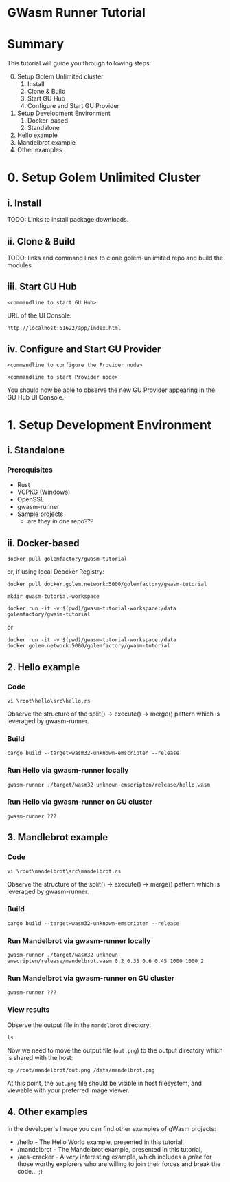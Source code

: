 # GWasm Runner Tutorial

# Summary
This tutorial will guide you through following steps:

0. Setup Golem Unlimited cluster
   1. Install
   2. Clone & Build
   3. Start GU Hub
   4. Configure and Start GU Provider
1. Setup Development Environment
   1. Docker-based
   2. Standalone
2. Hello example
3. Mandelbrot example
4. Other examples

# 0. Setup Golem Unlimited Cluster

## i. Install

TODO: Links to install package downloads.

## ii. Clone & Build

TODO: links and command lines to clone golem-unlimited repo and build the modules.

## iii. Start GU Hub

`<commandline to start GU Hub>`

URL of the UI Console:

`http://localhost:61622/app/index.html`

## iv. Configure and Start GU Provider

`<commandline to configure the Provider node>`

`<commandline to start Provider node>`

You should now be able to observe the new GU Provider appearing in the GU Hub UI Console.

# 1. Setup Development Environment

## i. Standalone

### Prerequisites
  * Rust
  * VCPKG (Windows)
  * OpenSSL
  * gwasm-runner
  * Sample projects
    * are they in one repo???

## ii. Docker-based

`docker pull golemfactory/gwasm-tutorial`

or, if using local Deocker Registry:

`docker pull docker.golem.network:5000/golemfactory/gwasm-tutorial`

`mkdir gwasm-tutorial-workspace`

`docker run -it -v $(pwd)/gwasm-tutorial-workspace:/data golemfactory/gwasm-tutorial`

or

`docker run -it -v $(pwd)/gwasm-tutorial-workspace:/data docker.golem.network:5000/golemfactory/gwasm-tutorial`


## 2. Hello example
### Code

`vi \root\hello\src\hello.rs`

Observe the structure of the split() -> execute() -> merge() pattern which is leveraged by gwasm-runner.

### Build

`cargo build --target=wasm32-unknown-emscripten --release`

### Run Hello via gwasm-runner locally

`gwasm-runner ./target/wasm32-unknown-emscripten/release/hello.wasm`

### Run Hello via gwasm-runner on GU cluster

`gwasm-runner ???`

## 3. Mandlebrot example
### Code

`vi \root\mandelbrot\src\mandelbrot.rs`

Observe the structure of the split() -> execute() -> merge() pattern which is leveraged by gwasm-runner.

### Build

`cargo build --target=wasm32-unknown-emscripten --release`

### Run Mandelbrot via gwasm-runner locally

`gwasm-runner ./target/wasm32-unknown-emscripten/release/mandelbrot.wasm 0.2 0.35 0.6 0.45 1000 1000 2`

### Run Mandelbrot via gwasm-runner on GU cluster

`gwasm-runner ???`

### View results

Observe the output file in the `mandelbrot` directory:

`ls`

Now we need to move the output file (`out.png`) to the output directory which is shared with the host:

`cp /root/mandelbrot/out.png /data/mandelbrot.png`

At this point, the `out.png` file should be visible in host filesystem, and viewable with your preferred image viewer.

## 4. Other examples

In the developer's Image you can find other examples of gWasm projects:
  - /hello - The Hello World example, presented in this tutorial,
  - /mandelbrot - The Mandelbrot example, presented in this tutorial,
  - /aes-cracker - A *very* interesting example, which includes a *prize* for those worthy explorers who are willing to join their forces and break the code... ;)
